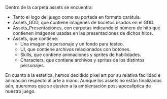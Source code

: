 Dentro de la carpeta assets se encuentra:
- Tanto el logo del juego como su portada en formato carátula.
- Assets_GDD, que contiene imágenes de bocetos usados en el GDD.
- Assets_Presentaciones, con carpetas indicando el número de hito que contienen imágenes usadas en las presentaciones de dichos hitos.
- Assets, que contiene:
	- Una imagen de personaje y un fondo para testeo.
	- UI, que contiene archivos relacionados con botones.
	- Skills, que contiene animaciones y sprites de habilidades.
	- Characters, que contiene archivos y sprites de los distintos personajes.

En cuanto a la estética, hemos decidido pixel art por su relativa facilidad e animación respecto al arte a mano. Aunque los assets no 
están finalizados aún, queremos que se ajusten a la ambientación post-apocalíptica de nuestro juego.